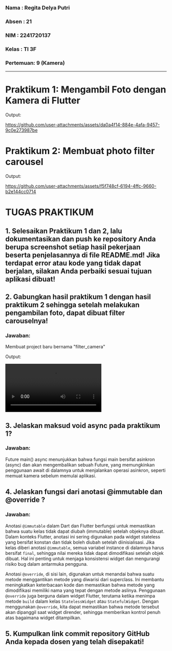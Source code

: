 ### Nama    : Regita Delya Putri
### Absen   : 21
### NIM     : 2241720137
### Kelas   : TI 3F
### Pertemuan: 9 (Kamera)
---

# Praktikum 1: Mengambil Foto dengan Kamera di Flutter
Output:

https://github.com/user-attachments/assets/da0a4f14-884e-4afa-9457-9c0e273987be

# Praktikum 2: Membuat photo filter carousel
Output:

https://github.com/user-attachments/assets/f5f748cf-6194-4ffc-9660-b2e144cc0714

# TUGAS PRAKTIKUM

## 1. Selesaikan Praktikum 1 dan 2, lalu dokumentasikan dan push ke repository Anda berupa screenshot setiap hasil pekerjaan beserta penjelasannya di file README.md! Jika terdapat error atau kode yang tidak dapat berjalan, silakan Anda perbaiki sesuai tujuan aplikasi dibuat!

## 2. Gabungkan hasil praktikum 1 dengan hasil praktikum 2 sehingga setelah melakukan pengambilan foto, dapat dibuat filter carouselnya!
### Jawaban:

Membuat project baru bernama "filter_camera"

Output:

<video controls src="img/filter_camera.mp4" title="Title"></video>

## 3. Jelaskan maksud void async pada praktikum 1?
### Jawaban:

Future<void> main() async menunjukkan bahwa fungsi main bersifat asinkron (async) dan akan mengembalikan sebuah Future<void>, yang memungkinkan penggunaan await di dalamnya untuk menjalankan operasi asinkron, seperti memuat kamera sebelum memulai aplikasi.

## 4. Jelaskan fungsi dari anotasi @immutable dan @override ?
### Jawaban:

Anotasi `@immutable` dalam Dart dan Flutter berfungsi untuk memastikan bahwa suatu kelas tidak dapat diubah (immutable) setelah objeknya dibuat. Dalam konteks Flutter, anotasi ini sering digunakan pada widget stateless yang bersifat konstan dan tidak boleh diubah setelah diinisialisasi. Jika kelas diberi anotasi `@immutable`, semua variabel instance di dalamnya harus bersifat `final`, sehingga nilai mereka tidak dapat dimodifikasi setelah objek dibuat. Hal ini penting untuk menjaga konsistensi widget dan mengurangi risiko bug dalam antarmuka pengguna.

Anotasi `@override`, di sisi lain, digunakan untuk menandai bahwa suatu metode menggantikan metode yang diwarisi dari superclass. Ini membantu meningkatkan keterbacaan kode dan memastikan bahwa metode yang dimodifikasi memiliki nama yang tepat dengan metode aslinya. Penggunaan `@override` juga berguna dalam widget Flutter, terutama ketika menimpa metode `build` dalam kelas `StatelessWidget` atau `StatefulWidget`. Dengan menggunakan `@override`, kita dapat memastikan bahwa metode tersebut akan dipanggil saat widget dirender, sehingga memberikan kontrol penuh atas bagaimana widget ditampilkan.

## 5. Kumpulkan link commit repository GitHub Anda kepada dosen yang telah disepakati!

